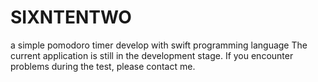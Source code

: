# SIXNTENTWO
a simple pomodoro timer develop with swift programming language The current application is still in the development stage. If you encounter problems during the test, please contact me.
